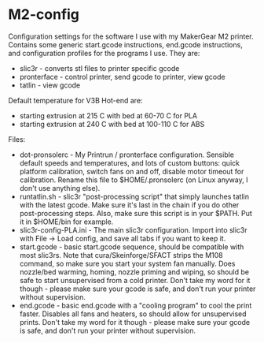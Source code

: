 M2-config
=========

Configuration settings for the software I use with my MakerGear M2 printer. 
Contains some generic start.gcode instructions, end.gcode instructions, 
and configuration profiles for the programs I use. They are:

* slic3r - converts stl files to printer specific gcode
* pronterface - control printer, send gcode to printer, view gcode
* tatlin - view gcode

Default temperature for V3B Hot-end are:
* starting extrusion at 215 C with bed at 60-70 C for PLA 
* starting extrusion at 240 C with bed at 100-110 C for ABS

Files:

* dot-pronsolerc - My Printrun / pronterface configuration. Sensible default speeds and temperatures, and lots of custom buttons: quick platform calibration, switch fans on and off, disable motor timeout for calibration. Rename this file to $HOME/.pronsolerc (on Linux anyway, I don't use anything else).
* runtatlin.sh - slic3r "post-processing script" that simply launches tatlin with the latest gcode. Make sure it's last in the chain if you do other post-processing steps. Also, make sure this script is in your $PATH. Put it in $HOME/bin for example.
* slic3r-config-PLA.ini - The main slic3r configuration. Import into slic3r with File -> Load config, and save all tabs if you want to keep it.
* start.gcode - basic start.gcode sequence, should be compatible with most slic3rs. Note that cura/Skeinforge/SFACT strips the M108 command, so make sure you start your system fan manually. Does nozzle/bed warming, homing, nozzle priming and wiping, so should be safe to start unsupervised from a cold printer. Don't take my word for it though - please make sure your gcode is safe, and don't run your printer without supervision.
* end.gcode - basic end.gcode with a "cooling program" to cool the print faster. Disables all fans and heaters, so should allow for unsupervised prints. Don't take my word for it though - please make sure your gcode is safe, and don't run your printer without supervision.
